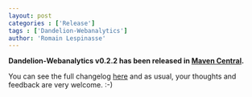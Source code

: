 ```yaml
---
layout: post
categories : ['Release']
tags : ['Dandelion-Webanalytics']
author: 'Romain Lespinasse'
---
```

**Dandelion-Webanalytics v0.2.2 has been released in [Maven Central](http://search.maven.org/#search%7Cga%7C1%7Cdandelion-webanalytics).**

You can see the full changelog [here](/webanalytics/changelog.html) and as usual, your thoughts and feedback are very welcome. :-)